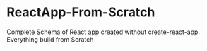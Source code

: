 # ReactApp-From-Scratch
Complete Schema of React app created without create-react-app. Everything build from Scratch
